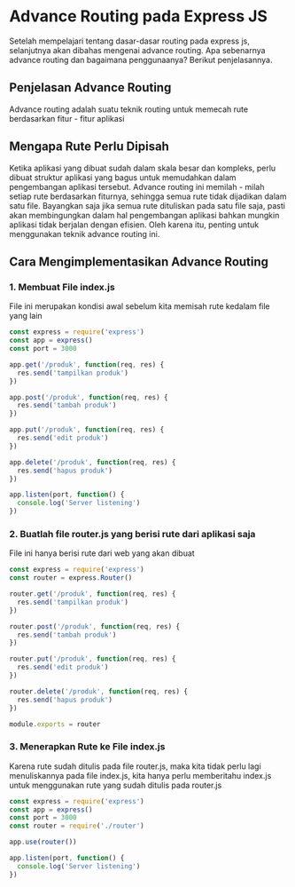 # Advance Routing pada Express JS

Setelah mempelajari tentang dasar-dasar routing pada express js, selanjutnya akan dibahas mengenai advance routing. Apa sebenarnya advance routing dan bagaimana penggunaanya? Berikut penjelasannya.

## Penjelasan Advance Routing

Advance routing adalah suatu teknik routing untuk memecah rute berdasarkan fitur - fitur aplikasi

## Mengapa Rute Perlu Dipisah

Ketika aplikasi yang dibuat sudah dalam skala besar dan kompleks, perlu dibuat struktur aplikasi yang bagus untuk memudahkan dalam pengembangan aplikasi tersebut. Advance routing ini memilah - milah setiap rute berdasarkan fiturnya, sehingga semua rute tidak dijadikan dalam satu file. Bayangkan saja jika semua rute dituliskan pada satu file saja, pasti akan membingungkan dalam hal pengembangan aplikasi bahkan mungkin aplikasi tidak berjalan dengan efisien. Oleh karena itu, penting untuk menggunakan teknik advance routing ini.

## Cara Mengimplementasikan Advance Routing

### 1. Membuat File index.js

File ini merupakan kondisi awal sebelum kita memisah rute kedalam file yang lain

```javascript
const express = require('express')
const app = express()
const port = 3000

app.get('/produk', function(req, res) {
  res.send('tampilkan produk')
})

app.post('/produk', function(req, res) {
  res.send('tambah produk')
})

app.put('/produk', function(req, res) {
  res.send('edit produk')
})

app.delete('/produk', function(req, res) {
  res.send('hapus produk')
})

app.listen(port, function() {
  console.log('Server listening')
})
```

### 2. Buatlah file router.js yang berisi rute dari aplikasi saja

File ini hanya berisi rute dari web yang akan dibuat

```javascript
const express = require('express')
const router = express.Router()

router.get('/produk', function(req, res) {
  res.send('tampilkan produk')
})

router.post('/produk', function(req, res) {
  res.send('tambah produk')
})

router.put('/produk', function(req, res) {
  res.send('edit produk')
})

router.delete('/produk', function(req, res) {
  res.send('hapus produk')
})

module.exports = router
```

### 3. Menerapkan Rute ke File index.js

Karena rute sudah ditulis pada file router.js, maka kita tidak perlu lagi menuliskannya pada file index.js, kita hanya perlu memberitahu index.js untuk menggunakan rute yang sudah ditulis pada router.js

```javascript
const express = require('express')
const app = express()
const port = 3000
const router = require('./router')

app.use(router())

app.listen(port, function() {
  console.log('Server listening')
})
```
